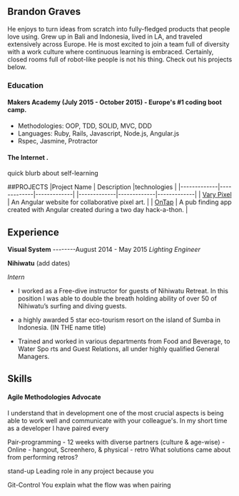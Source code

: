 ## Brandon Graves

He enjoys to turn ideas from scratch into fully-fledged products that people love using. 
Grew up in Bali and Indonesia, lived in LA, and traveled extensively across Europe. He is most excited to join a team full of diversity with a work culture where continuous learning is embraced.
Certainly, closed rooms full of robot-like people is not his thing.
Check out his projects below.


### Education

#### Makers Academy (July 2015 - October 2015) - Europe's #1 coding boot camp.

- Methodologies: OOP, TDD, SOLID, MVC, DDD
- Languages: Ruby, Rails, Javascript, Node.js, Angular.js
- Rspec, Jasmine, Protractor
#### The Internet .
quick blurb about self-learning

##PROJECTS
|Project Name | Description |technologies | 
|-------------|-------------|-------------|
|-------------|-------------|-------------|
| [Vary Pixel](https://github.com/bgraves14/vary-pixel) | An Angular website for collaborative pixel art. |
| [OnTap](https://github.com/bgraves14/onTap_2) | A pub finding app created with Angular created during a two day hack-a-thon. |


## Experience

**Visual System** 			--------August 2014 - May 2015
*Lighting Engineer*  

**Nihiwatu** (add dates)

*Intern*

- I worked as a Free-dive instructor for guests of Nihiwatu Retreat. In this position I was able to double the breath holding ability of over 50 of Nihiwatu’s surfing and diving guests.

- a highly awarded 5 star eco-tourism resort on the island of Sumba in Indonesia. (IN THE name title)
-  Trained and worked in various departments from Food and Beverage, to Water Spo rts and Guest Relations, all under highly qualified General Managers.

## Skills

#### Agile Methodologies Advocate

I understand that in development one of the most crucial aspects is being able to work well and communicate with your colleague's. In my short time as a developer I have paired every 

Pair-programming
	- 12 weeks with diverse partners (culture & age-wise)
	- Online - hangout, Screenhero,  & physical
	- 
retro
What solutions came about from performing retros?

stand-up
Leading role in any project because you  

Git-Control
You explain what the flow was when pairing


